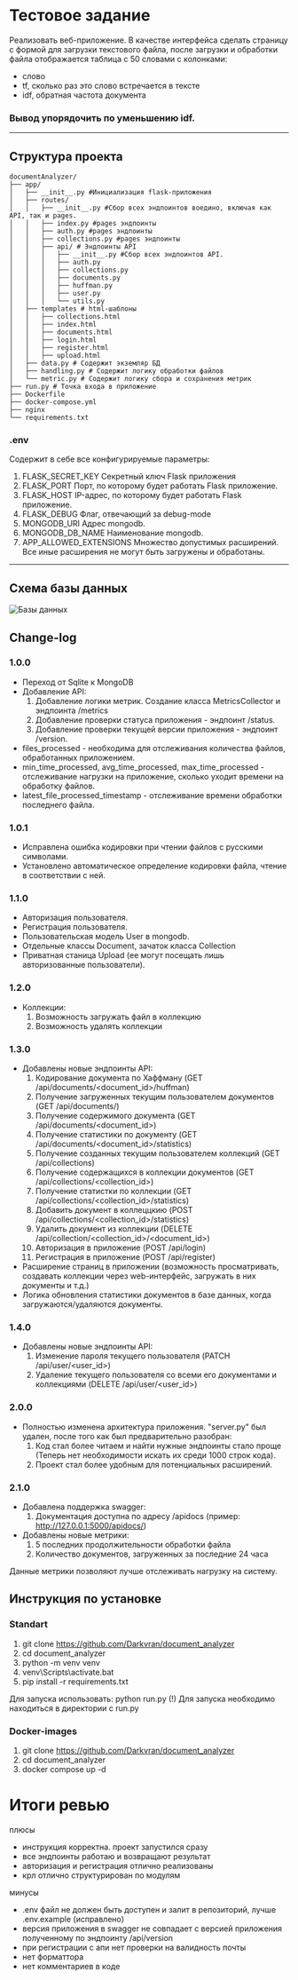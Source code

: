 # Тестовое задание

Реализовать веб-приложение. В качестве интерфейса сделать страницу с формой для загрузки текстового файла, после загрузки и обработки файла отображается таблица с 50 словами с колонками:
- слово
- tf, сколько раз это слово встречается в тексте
- idf, обратная частота документа
### Вывод упорядочить по уменьшению idf.
---
## Структура проекта
```
documentAnalyzer/
├── app/
│   ├── __init__.py #Инициализация flask-приложения
│   ├── routes/ 
│   │   ├── __init__.py #Сбор всех эндпоинтов воедино, включая как API, так и pages.
│   │   ├── index.py #pages эндпоинты
│   │   ├── auth.py #pages эндпоинты
│   │   ├── collections.py #pages эндпоинты
│   │   ├── api/ # Эндпоинты API
│   │   │   ├── __init__.py #Сбор всех эндпоинтов API.
│   │   │   ├── auth.py
│   │   │   ├── collections.py
│   │   │   ├── documents.py
│   │   │   ├── huffman.py
│   │   │   ├── user.py
│   │   │   └── utils.py
│   ├── templates # html-шаблоны
│   │   ├── collections.html
│   │   ├── index.html
│   │   ├── documents.html
│   │   ├── login.html
│   │   ├── register.html
│   │   ├── upload.html
│   ├── data.py # Содержит экземляр БД
│   ├── handling.py # Содержит логику обработки файлов
│   └── metric.py # Содержит логику сбора и сохранения метрик
├── run.py # Точка входа в приложение
├── Dockerfile
├── docker-compose.yml
├── nginx
└── requirements.txt
```
### .env
Содержит в себе все конфигурируемые параметры:
1. FLASK_SECRET_KEY
Секретный ключ Flask приложения
2. FLASK_PORT
Порт, по которому будет работать Flask приложение.
3. FLASK_HOST
IP-адрес, по которому будет работать Flask приложение.
4. FLASK_DEBUG
Флаг, отвечающий за debug-mode
5. MONGODB_URI
Адрес mongodb.
6. MONGODB_DB_NAME
Наименование mongodb.
7. APP_ALLOWED_EXTENSIONS
Множество допустимых расширений. Все иные расширения не могут быть загружены и обработаны.
---
## Схема базы данных
![Базы данных](https://github.com/Darkvran/documentAnalyzer/blob/main/data.png)
## Change-log
### 1.0.0
- Переход от Sqlite к MongoDB
- Добавление API:
  1. Добавление логики метрик. Создание класса MetricsCollector и эндпоинта /metrics
  2. Добавление проверки статуса приложения - эндпоинт /status.
  3. Добавление проверки текущей версии приложения - эндпоинт /version.
- files_processed - необходима для отслеживания количества файлов, обработанных приложением.
- min_time_processed, avg_time_processed, max_time_processed - отслеживание нагрузки на приложение, сколько уходит времени на обработку файлов.
- latest_file_processed_timestamp - отслеживание времени обработки последнего файла.
### 1.0.1
- Исправлена ошибка кодировки при чтении файлов с русскими символами.
- Установлено автоматическое определение кодировки файла, чтение в соответствии с ней.
### 1.1.0
- Авторизация пользователя.
- Регистрация пользователя.
- Пользовательская модель User в mongodb.
- Отдельные классы Document, зачаток класса Collection
- Приватная станица Upload (ее могут посещать лишь авторизованные пользователи).
### 1.2.0
- Коллекции:
  1. Возможность загружать файл в коллекцию
  2. Возможность удалять коллекции

### 1.3.0
- Добавлены новые эндпоинты API:
  1. Кодирование документа по Хаффману (GET /api/documents/<document_id>/huffman)
  2. Получение загруженных текущим пользователем документов (GET /api/documents/)
  3. Получение содержимого документа (GET /api/documents/<document_id>)
  4. Получение статистики по документу (GET /api/documents/<document_id>/statistics)
  5. Получение созданных текущим пользователем коллекций (GET /api/collections)
  6. Получение содержащихся в коллекции документов (GET /api/collections/<collection_id>)
  7. Получение статистки по коллекции (GET /api/collections/<collection_id>/statistics)
  8. Добавить документ в коллеццкию (POST /api/collections/<collection_id>/statistics)
  9. Удалить документ из коллекции (DELETE /api/collection/<collection_id>/<document_id>)
  10. Авторизация в приложение (POST /api/login)
  11. Регистрация в приложение (POST /api/register)
- Расширение страниц в приложении (возможность просматривать, создавать коллекции через web-интерфейс, загружать в них документы и т.д.)
- Логика обновления статистики документов в базе данных, когда загружаются/удаляются документы.

### 1.4.0
- Добавлены новые эндпоинты API:
  1. Изменение пароля текущего пользователя (PATCH /api/user/<user_id>)
  2. Удаление текущего пользователя со всеми его документами и коллекциями (DELETE /api/user/<user_id>)

### 2.0.0
- Полностью изменена архитектура приложения. "server.py" был удален, после того как был предварительно разобран:
  1. Код стал более читаем и найти нужные эндпоинты стало проще (Теперь нет необходимости искать их среди 1000 строк кода).
  2. Проект стал более удобным для потенциальных расширений.

### 2.1.0
- Добавлена поддержка swagger:
  1. Документация доступна по адресу /apidocs (пример: http://127.0.0.1:5000/apidocs/)
- Добавлены новые метрики:
  1. 5 последних продолжительности обработки файла
  2. Количество документов, загруженных за последние 24 часа

Данные метрики позволяют лучше отслеживать нагрузку на систему.

## Инструкция по установке
### Standart 
1. git clone https://github.com/Darkvran/document_analyzer
2. cd document_analyzer
3. python -m venv venv
4. venv\Scripts\activate.bat
5. pip install -r requirements.txt

Для запуска использовать:
python run.py
(!) Для запуска необходимо находиться в директории с run.py

### Docker-images
1. git clone https://github.com/Darkvran/document_analyzer
2. cd document_analyzer
3. docker compose up -d


# Итоги ревью
плюсы
- инструкция корректна. проект запустился сразу
- все эндпоинты работаю и возвращают результат
- авторизация и регистрация отлично реализованы
- крл отлично структурирован по модулям

минусы
- .env файл не должен быть доступен и залит в репозиторий, лучше .env.example (исправлено)
- версия приложения в swagger не совпадает с версией приложения полученному по эндпоинту /api/version
- при регистрации с апи нет проверки на валидность почты
- нет форматтора
- нет комментариев в коде
